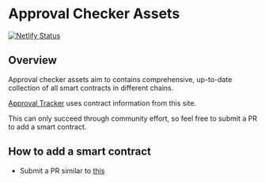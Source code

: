 # Approval Checker Assets

[![Netlify Status](https://api.netlify.com/api/v1/badges/f487fb33-8cac-4c0d-a00c-fd9cbfc40140/deploy-status)](https://app.netlify.com/sites/approval-tracker-assets/deploys)

## Overview

Approval checker assets aim to contains comprehensive, up-to-date collection of all smart contracts in different chains.

[Approval Tracker](https://approval-tracker.xyz/) uses contract information from this site.

This can only succeed through community effort, so feel free to submit a PR to add a smart contract.

## How to add a smart contract

- Submit a PR similar to [this](https://github.com/approval-tracker/assets/pull/1)
